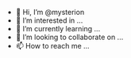 - 👋 Hi, I’m @mysterion
- 👀 I’m interested in ...
- 🌱 I’m currently learning ...
- 💞️ I’m looking to collaborate on ...
- 📫 How to reach me ...

<!---
mysterion/mysterion is a ✨ special ✨ repository because its `README.md` (this file) appears on your GitHub profile.
You can click the Preview link to take a look at your changes.
--->
